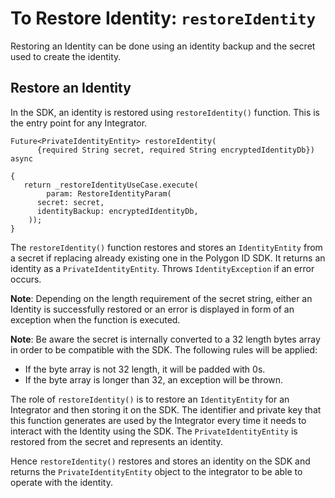 # To Restore Identity: `restoreIdentity`
 
Restoring an Identity can be done using an identity backup and the secret used to create the identity.
 
## Restore an Identity
 
In the SDK, an identity is restored using `restoreIdentity()` function. This is the entry point for any Integrator.
 
```
Future<PrivateIdentityEntity> restoreIdentity(
      {required String secret, required String encryptedIdentityDb}) async
 
{
   return _restoreIdentityUseCase.execute(
        param: RestoreIdentityParam(
      secret: secret,
      identityBackup: encryptedIdentityDb,
    ));
}
```
The `restoreIdentity()` function restores and stores an `IdentityEntity` from a secret if replacing already existing one in the Polygon ID SDK. It returns an identity as a `PrivateIdentityEntity`.
Throws `IdentityException` if an error occurs.

**Note**: Depending on the length requirement of the secret string, either an Identity is successfully restored or an error is displayed in form of an exception when the function is executed.

**Note**: Be aware the secret is internally converted to a 32 length bytes array
in order to be compatible with the SDK. The following rules will be applied:
 - If the byte array is not 32 length, it will be padded with 0s.
 - If the byte array is longer than 32, an exception will be thrown.
 
 
The role of `restoreIdentity()` is to restore an `IdentityEntity` for an Integrator and then storing it on the SDK. The identifier and private key that this function generates are used by the Integrator every time it needs to interact with the Identity using the SDK. The `PrivateIdentityEntity` is restored from the secret and represents an identity.
 
Hence `restoreIdentity()` restores and stores an identity on the SDK and returns the `PrivateIdentityEntity` object to the integrator to be able to operate with the identity. 

